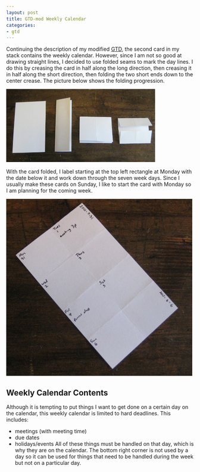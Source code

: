 ```yaml
---
layout: post
title: GTD-mod Weekly Calendar
categories:
- gtd
---
```


Continuing the description of my modified [GTD](http://www.davidco.com/what_is_gtd.php), the second card in my stack contains the weekly calendar.  However, since I am not so good at drawing straight lines, I decided to use folded seams to mark the day lines.  I do this by creasing the card in half along the long direction, then creasing it in half along the short direction, then folding the two short ends down to the center crease.  The picture below shows the folding progression.

![GTD-mod Weekly Calendar Folding](/images/gtd-mod-weekly-calendar-fold.png)

With the card folded, I label starting at the top left rectangle at Monday with the date below it and work down through the seven week days.  Since I usually make these cards on Sunday, I like to start the card with Monday so I am planning for the coming week.

![GTD-mod Weekly Calendar](/images/gtd-mod-weekly-calendar.png)

Weekly Calendar Contents
------------------------
Although it is tempting to put things I want to get done on a certain day on the calendar, this weekly calendar is limited to hard deadlines.  This includes:
* meetings (with meeting time)
* due dates
* holidays/events
All of these things must be handled on that day, which is why they are on the calendar.  The bottom right corner is not used by a day so it can be used for things that need to be handled during the week but not on a particular day.
